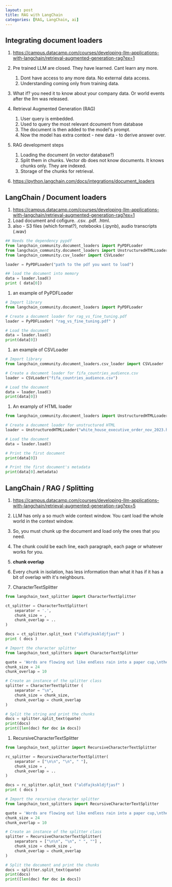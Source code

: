 ```yaml
---
layout: post
title: RAG with LangChain
categories: [RAG, LangChain, ai] 
---
```


## Integrating document loaders

1. https://campus.datacamp.com/courses/developing-llm-applications-with-langchain/retrieval-augmented-generation-rag?ex=1
1. Pre trained LLM are closed. They have learned. Cant learn any more. 
    1. Dont have access to any more data. No external data access. 
    1. Understanding coming only from training data. 
1. What if? you need it to know about your company data. Or world events after the llm was released. 
1. Retrieval Augmented Generation (RAG)
    1. User query is embedded. 
    1. Used to query the most relevant dcoument from database 
    1. The document is then added to the model's prompt. 
    1. Now the model has extra context - new data - to derive answer over. 
1. RAG development steps 
    1. Loading the document (in vector database?)
    1. Split them in chunks. Vector db does not know documents. It knows chunks only. They are indexed. 
    1. Storage of the chunks for retrieval. 

1. https://python.langchain.com/docs/integrations/document_loaders

## LangChain / Document loaders 

1. https://campus.datacamp.com/courses/developing-llm-applications-with-langchain/retrieval-augmented-generation-rag?ex=1
1. Load document and cofigure. .csv. .pdf. .html. 
1. also - S3 files (which format?), notebooks (.ipynb), audio transcripts (.wav)

```Python 
## Needs the dependency pypdf 
from langchain_community.document_loaders import PyPDFLoader 
from langchain_community.document_loaders import UnstructuredHTMLLoader 
from langchain_community.csv_loader import CSVLoader 

loader = PyPDFLoader("path to the pdf you want to load")

## load the document into memory 
data = loader.load() 
print ( data[0])

```

1. an example of PyPDFLoader

```Python
# Import library
from langchain_community.document_loaders import PyPDFLoader 

# Create a document loader for rag_vs_fine_tuning.pdf
loader = PyPDFLoader( "rag_vs_fine_tuning.pdf" )

# Load the document
data = loader.load()
print(data[0])
```

1. an example of CSVLoader

```Python 
# Import library
from langchain_community.document_loaders.csv_loader import CSVLoader

# Create a document loader for fifa_countries_audience.csv
loader = CSVLoader("fifa_countries_audience.csv")

# Load the document
data = loader.load() 
print(data[0])
```

1. An examply of HTML loader 

```Python
from langchain_community.document_loaders import UnstructuredHTMLLoader

# Create a document loader for unstructured HTML
loader = UnstructuredHTMLLoader("white_house_executive_order_nov_2023.html") 

# Load the document
data = loader.load() 

# Print the first document
print(data[0])

# Print the first document's metadata
print(data[0].metadata)
```

## LangChain / RAG / Splitting 

1. https://campus.datacamp.com/courses/developing-llm-applications-with-langchain/retrieval-augmented-generation-rag?ex=5
1. LLM has only a so much wide context window. You cant load the whole world in the context window. 
1. So, you must chunk up the document and load only the ones that you need. 
1. The chunk could be each line, each paragraph, each page or whatever works for you. 
1. **chunk overlap** 
1. Every chunk in isolation, has less information than what it has if it has a bit of overlap with it's neighbours. 


1. CharacterTextSplitter

```Python
from langchain_text_splitter import CharacterTextSplitter 

ct_splitter = CharacterTextSplitter(
    separator = '.', 
    chunk_size = , 
    chunk_overlap = .. 
)

docs = ct_splitter.split_text ("aldfajkskldjfjasf" )
print ( docs )
```

```Python
# Import the character splitter
from langchain_text_splitters import CharacterTextSplitter

quote = 'Words are flowing out like endless rain into a paper cup,\nthey slither while they pass,\nthey slip away across the universe.'
chunk_size = 24
chunk_overlap = 10

# Create an instance of the splitter class
splitter = CharacterTextSplitter (
    separator = "\n", 
    chunk_size = chunk_size, 
    chunk_overlap = chunk_overlap
)

# Split the string and print the chunks
docs = splitter.split_text(quote) 
print(docs)
print([len(doc) for doc in docs])
```


1. RecursiveCharacterTextSplitter

```Python
from langchain_text_splitter import RecursiveCharacterTextSplitter 

rc_splitter = RecursiveCharacterTextSplitter(
    separator = ["\n\n", "\n", " "],  
    chunk_size = , 
    chunk_overlap = .. 
)

docs = rc_splitter.split_text ("aldfajkskldjfjasf" )
print ( docs )
```

```Python
# Import the recursive character splitter
from langchain_text_splitters import RecursiveCharacterTextSplitter

quote = 'Words are flowing out like endless rain into a paper cup,\nthey slither while they pass,\nthey slip away across the universe.'
chunk_size = 24
chunk_overlap = 10

# Create an instance of the splitter class
splitter = RecursiveCharacterTextSplitter(
    separators = ["\n\n", "\n", " ", ""] , 
    chunk_size = chunk_size , 
    chunk_overlap = chunk_overlap
)

# Split the document and print the chunks
docs = splitter.split_text(quote)
print(docs)
print([len(doc) for doc in docs])
```
